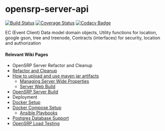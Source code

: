 # opensrp-server-api

[![Build Status](https://travis-ci.org/OpenSRP/opensrp-server-api.svg?branch=master)](https://travis-ci.org/OpenSRP/opensrp-server-api) [![Coverage Status](https://coveralls.io/repos/github/OpenSRP/opensrp-server-api/badge.svg)](https://coveralls.io/github/OpenSRP/opensrp-server-api) [![Codacy Badge](https://api.codacy.com/project/badge/Grade/1214d62440104f048259b1ade69ede3f)](https://www.codacy.com/app/OpenSRP/opensrp-server-api?utm_source=github.com&amp;utm_medium=referral&amp;utm_content=OpenSRP/opensrp-server-api&amp;utm_campaign=Badge_Grade)

EC (Event Client) Data model domain objects, Utility functions for location, google gson, tree and
treenode, Contracts (interfaces) for security, location and authorization

#### Relevant Wiki Pages ####

* OpenSRP Server Refactor and Cleanup
* [Refactor and Cleanup](https://smartregister.atlassian.net/wiki/spaces/Documentation/pages/562659330/OpenSRP+Server+Refactor+and+Clean+up)
* [How to upload and use maven jar artifacts](https://smartregister.atlassian.net/wiki/spaces/Documentation/pages/564428801/How+to+upload+and+use+maven+jar+artifacts)
    * [Managing Server Wide Properties](https://smartregister.atlassian.net/wiki/spaces/Documentation/pages/602570753/Managing+Server+Wide+Properties)
    * [Server Web Build](https://smartregister.atlassian.net/wiki/spaces/Documentation/pages/616595457/Server+Web+Build)
* [OpenSRP Server Build](https://smartregister.atlassian.net/wiki/display/Documentation/OpenSRP+Server+Build)
* Deployment
* [Docker Setup](https://smartregister.atlassian.net/wiki/display/Documentation/Docker+Setup)
* [Docker Compose Setup](https://smartregister.atlassian.net/wiki/spaces/Documentation/pages/52690976/Docker+Compose+Setup)
    * [Ansible Playbooks](https://smartregister.atlassian.net/wiki/spaces/Documentation/pages/540901377/Ansible+Playbooks)
* [Postgres Database Support](https://smartregister.atlassian.net/wiki/spaces/Documentation/pages/251068417/Postgres+Database+Support+as+Main+Datastore)
* [OpenSRP Load Testing](https://smartregister.atlassian.net/wiki/spaces/Documentation/pages/268075009/OpenSRP+Load+Testing)
